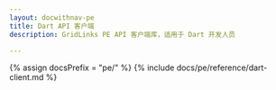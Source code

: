 ```yaml
---
layout: docwithnav-pe
title: Dart API 客户端
description: GridLinks PE API 客户端库，适用于 Dart 开发人员

---
```



{% assign docsPrefix = "pe/" %}
{% include docs/pe/reference/dart-client.md %}